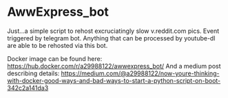 # AwwExpress_bot
Just...a simple script to rehost excruciatingly slow v.reddit.com pics. Event triggered by telegram bot.
Anything that can be processed by youtube-dl are able to be rehosted via this bot.

Docker image can be found here: https://hub.docker.com/r/a29988122/awwexpress_bot/
And a medium post describing details: https://medium.com/@a29988122/now-youre-thinking-with-docker-good-ways-and-bad-ways-to-start-a-python-script-on-boot-342c2a141da3
